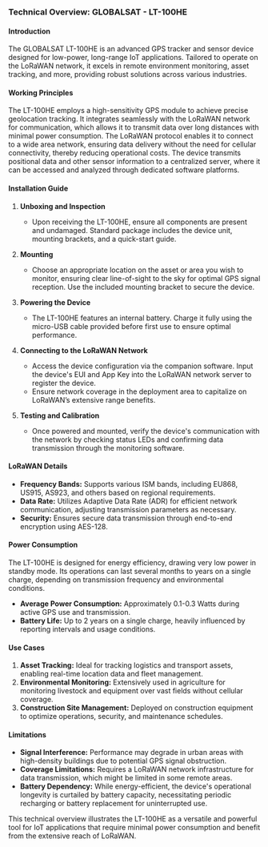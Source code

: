 ### Technical Overview: GLOBALSAT - LT-100HE

#### Introduction
The GLOBALSAT LT-100HE is an advanced GPS tracker and sensor device designed for low-power, long-range IoT applications. Tailored to operate on the LoRaWAN network, it excels in remote environment monitoring, asset tracking, and more, providing robust solutions across various industries.

#### Working Principles
The LT-100HE employs a high-sensitivity GPS module to achieve precise geolocation tracking. It integrates seamlessly with the LoRaWAN network for communication, which allows it to transmit data over long distances with minimal power consumption. The LoRaWAN protocol enables it to connect to a wide area network, ensuring data delivery without the need for cellular connectivity, thereby reducing operational costs. The device transmits positional data and other sensor information to a centralized server, where it can be accessed and analyzed through dedicated software platforms.

#### Installation Guide

1. **Unboxing and Inspection**
   - Upon receiving the LT-100HE, ensure all components are present and undamaged. Standard package includes the device unit, mounting brackets, and a quick-start guide.

2. **Mounting**
   - Choose an appropriate location on the asset or area you wish to monitor, ensuring clear line-of-sight to the sky for optimal GPS signal reception. Use the included mounting bracket to secure the device.

3. **Powering the Device**
   - The LT-100HE features an internal battery. Charge it fully using the micro-USB cable provided before first use to ensure optimal performance.

4. **Connecting to the LoRaWAN Network**
   - Access the device configuration via the companion software. Input the device's EUI and App Key into the LoRaWAN network server to register the device.
   - Ensure network coverage in the deployment area to capitalize on LoRaWAN’s extensive range benefits.

5. **Testing and Calibration**
   - Once powered and mounted, verify the device's communication with the network by checking status LEDs and confirming data transmission through the monitoring software.

#### LoRaWAN Details
- **Frequency Bands:** Supports various ISM bands, including EU868, US915, AS923, and others based on regional requirements.
- **Data Rate:** Utilizes Adaptive Data Rate (ADR) for efficient network communication, adjusting transmission parameters as necessary.
- **Security:** Ensures secure data transmission through end-to-end encryption using AES-128.

#### Power Consumption
The LT-100HE is designed for energy efficiency, drawing very low power in standby mode. Its operations can last several months to years on a single charge, depending on transmission frequency and environmental conditions.

- **Average Power Consumption:** Approximately 0.1-0.3 Watts during active GPS use and transmission.
- **Battery Life:** Up to 2 years on a single charge, heavily influenced by reporting intervals and usage conditions.

#### Use Cases
1. **Asset Tracking:** Ideal for tracking logistics and transport assets, enabling real-time location data and fleet management.
2. **Environmental Monitoring:** Extensively used in agriculture for monitoring livestock and equipment over vast fields without cellular coverage.
3. **Construction Site Management:** Deployed on construction equipment to optimize operations, security, and maintenance schedules.

#### Limitations
- **Signal Interference:** Performance may degrade in urban areas with high-density buildings due to potential GPS signal obstruction.
- **Coverage Limitations:** Requires a LoRaWAN network infrastructure for data transmission, which might be limited in some remote areas.
- **Battery Dependency:** While energy-efficient, the device's operational longevity is curtailed by battery capacity, necessitating periodic recharging or battery replacement for uninterrupted use.

This technical overview illustrates the LT-100HE as a versatile and powerful tool for IoT applications that require minimal power consumption and benefit from the extensive reach of LoRaWAN.
